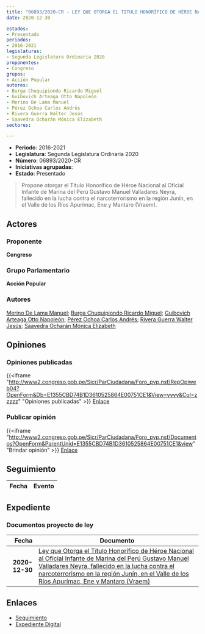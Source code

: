 ```yaml
---
title: "06893/2020-CR - LEY QUE OTORGA EL TITULO HONORÍFICO DE HÉROE NACIONAL AL OFICIALDE MAR DE SEEGUNDA-INFANTERÍA DE MARINA OM2 IMAP GUSTAVO MANUEL VALLADARES NEYRA, FALLECIDO EN LA LUCHA CONTRA EL NARCOTERRORISMO EN LA REGIÓN JUNÍN, EN EL VALLE DE LOS RÍOS APURÍMAC, ENE Y MANTARO (VRAEM)"
date: 2020-12-30

estados:
- Presentado
periodos:
- 2016-2021
legislaturas:
- Segunda Legislatura Ordinaria 2020
proponentes:
- Congreso
grupos:
- Acción Popular
autores:
- Burga Chuquipiondo Ricardo Miguel
- Guibovich Arteaga Otto Napoleón
- Merino De Lama Manuel
- Pérez Ochoa Carlos Andrés
- Rivera Guerra Walter Jesús
- Saavedra Ocharán Mónica Elizabeth
sectores:

---
```

- **Periodo**: 2016-2021
- **Legislatura**: Segunda Legislatura Ordinaria 2020
- **Número**: 06893/2020-CR
- **Iniciativas agrupadas**: 
- **Estado**: Presentado

> Propone otorgar el Título Honorífico de Héroe Nacional al Oficial Infante de Marina del Perú Gustavo Manuel Valladares Neyra, fallecido en la lucha contra el narcoterrorismo en la región Junín, en el Valle de los Ríos Apurímac, Ene y Mantaro (Vraem).


## Actores

### Proponente

**Congreso**

### Grupo Parlamentario

**Acción Popular**

### Autores

[Merino De Lama Manuel](mailto:mailto:mmerino@congreso.gob.pe); [Burga Chuquipiondo Ricardo Miguel](mailto:mailto:rburga@congreso.gob.pe); [Guibovich Arteaga Otto Napoleón](mailto:mailto:oguibovich@congreso.gob.pe); [Pérez Ochoa Carlos Andrés](mailto:mailto:cperezo@congreso.gob.pe); [Rivera Guerra Walter Jesús](mailto:mailto:wriverag@congreso.gob.pe); [Saavedra Ocharán Mónica Elizabeth](mailto:mailto:msaavedra@congreso.gob.pe)

## Opiniones

### Opiniones publicadas

{{<iframe "http://www2.congreso.gob.pe/Sicr/ParCiudadana/Foro_pvp.nsf/RepOpiweb04?OpenForm&Db=E1355CBD74B1D3610525864E00751CE1&View=yyyy&Col=zzzzz" "Opiniones publicadas" >}}
[Enlace](http://www2.congreso.gob.pe/Sicr/ParCiudadana/Foro_pvp.nsf/RepOpiweb04?OpenForm&Db=E1355CBD74B1D3610525864E00751CE1&View=yyyy&Col=zzzzz)

### Publicar opinión

{{<iframe "http://www2.congreso.gob.pe/Sicr/ParCiudadana/Foro_pvp.nsf/Documentos?OpenForm&ParentUnid=E1355CBD74B1D3610525864E00751CE1&view" "Brindar opinión" >}}
[Enlace](http://www2.congreso.gob.pe/Sicr/ParCiudadana/Foro_pvp.nsf/Documentos?OpenForm&ParentUnid=E1355CBD74B1D3610525864E00751CE1&view)


## Seguimiento

| Fecha | Evento |
|------:|--------|


## Expediente

### Documentos proyecto de ley

| Fecha | Documento |
|------:|-----------|
| **2020-12-30** | [Ley que Otorga el Título Honorífico de Héroe Nacional al Oficial Infante de Marina del Perú Gustavo Manuel Valladares Neyra, fallecido en la lucha contra el narcoterrorismo en la región Junín, en el Valle de los Ríos Apurímac, Ene y Mantaro (Vraem)](http://www.leyes.congreso.gob.pe/Documentos/2016_2021/Proyectos_de_Ley_y_de_Resoluciones_Legislativas/PL06893-20201230.pdf) |

## Enlaces

- [Seguimiento](http://www2.congreso.gob.pe/Sicr/TraDocEstProc/CLProLey2016.nsf/f7fff46988ca05b1052578e100829cc7/845d829279458c0b0525864f00005750?OpenDocument)
- [Expediente Digital](http://www2.congreso.gob.pe/Sicr/TraDocEstProc/Expvirt_2011.nsf/visbusqptramdoc1621/06893?opendocument)


